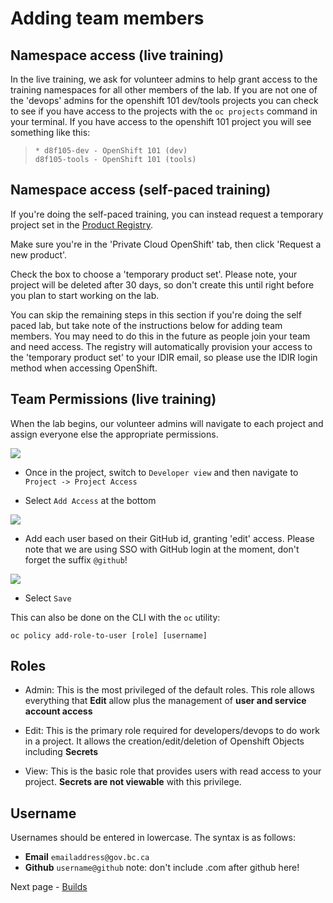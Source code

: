 # Adding team members 

## Namespace access (live training)

In the live training, we ask for volunteer admins to help grant access to the training namespaces for all other members of the lab. If you are not one of the 'devops' admins for the openshift 101 dev/tools projects you can check to see if you have access to the projects with the `oc projects` command in your terminal. If you have access to the openshift 101 project you will see something like this:
>```shell
>* d8f105-dev - OpenShift 101 (dev)
> d8f105-tools - OpenShift 101 (tools)
>```

## Namespace access (self-paced training)
If you're doing the self-paced training, you can instead request a temporary project set in the [Product Registry](https://registry.developer.gov.bc.ca/private-cloud/products/all). 

Make sure you're in the 'Private Cloud OpenShift' tab, then click 'Request a new product'. 

Check the box to choose a 'temporary product set'. Please note, your project will be deleted after 30 days, so don't create this until right before you plan to start working on the lab. 

You can skip the remaining steps in this section if you're doing the self paced lab, but take note of the instructions below for adding team members. You may need to do this in the future as people join your team and need access. The registry will automatically provision your access to the 'temporary product set' to your IDIR email, so please use the IDIR login method when accessing OpenShift.  


## Team Permissions (live training)

When the lab begins, our volunteer admins will navigate to each project and assign everyone else the appropriate permissions. 

<kbd>![](./images/01_projects.png)</kbd>

- Once in the project, switch to `Developer view` and then navigate to `Project -> Project Access`

- Select `Add Access` at the bottom

<kbd>![](./images/01_add_access.png)</kbd>

- Add each user based on their GitHub id, granting 'edit' access. Please note that we are using SSO with GitHub login at the moment, don't forget the suffix `@github`!

<kbd>![](./images/01_edit.png)</kbd>

- Select `Save`


This can also be done on the CLI with the `oc` utility: 

```
oc policy add-role-to-user [role] [username]
```

## Roles

- Admin: This is the most privileged of the default roles. This role allows everything that __Edit__ allow plus the management of __user and service account access__

- Edit: This is the primary role required for developers/devops to do work in a project. It allows the creation/edit/deletion of Openshift Objects including __Secrets__

- View: This is the basic role that provides users with read access to your project. __Secrets are not viewable__ with this privilege.

## Username 

Usernames should be entered in lowercase. The syntax is as follows:

- **Email** `emailaddress@gov.bc.ca`
- **Github** `username@github` note: don't include .com after github here!

Next page - [Builds](./02_builds.md)
